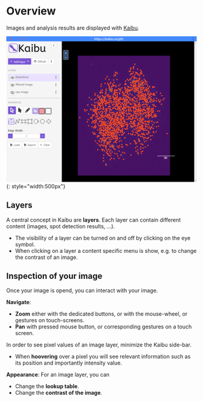 # Overview

Images and analysis results are displayed with [Kaibu](https://kaibu.org/#/about).

![kaibu_screenshot.png](img/kaibu_screenshot.png){: style="width:500px"}

## Layers

A central concept in Kaibu are **layers**. Each layer can contain different content (images, spot detection results, ...).

* The visibility of a layer can be turned on and off by clicking on the eye symbol.
* When clicking on a layer a content specific menu is show, e.g. to change the contrast of an image.

## Inspection of your image

Once your image is opend, you can interact with your image.

__Navigate__:

* **Zoom** either with the dedicated buttons, or with the mouse-wheel, or gestures on touch-screens.
* **Pan** with pressed mouse button, or corresponding gestures on a touch screen.

In order to see pixel values of an image layer, minimize the Kaibu side-bar.

* When **hoovering** over a pixel you will see relevant information such as its position and importantly intensity value.

__Appearance__:
For an image layer, you can  

* Change the **lookup table**.
* Change the **contrast of the image**.